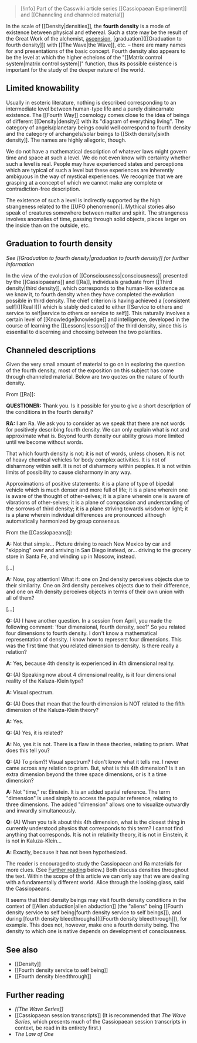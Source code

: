
> [!info] Part of the Casswiki article series [[Cassiopaean Experiment]] and [[Channeling and channeled material]]

In the scale of [[Density|densities]], the **fourth density** is a mode of existence between physical and ethereal. Such a state may be the result of the Great Work of the alchemist, [ascension]([[Ascension]]), [graduation]([[Graduation to fourth density]]) with [[The Wave|the Wave]], etc. – there are many names for and presentations of the basic concept. Fourth density also appears to be the level at which the higher echelons of the "[[Matrix control system|matrix control system]]" function, thus its possible existence is important for the study of the deeper nature of the world.

Limited knowability
-------------------

Usually in esoteric literature, nothing is described corresponding to an intermediate level between human-type life and a purely disincarnate existence. The [[Fourth Way]] cosmology comes close to the idea of beings of different [[Density|density]] with its "diagram of everything living". The category of angels/planetary beings could well correspond to fourth density and the category of archangels/solar beings to [[Sixth density|sixth density]]. The names are highly allegoric, though.

We do not have a mathematical description of whatever laws might govern time and space at such a level. We do not even know with certainty whether such a level is real. People may have experienced states and perceptions which are typical of such a level but these experiences are inherently ambiguous in the way of mystical experiences. We recognize that we are grasping at a concept of which we cannot make any complete or contradiction-free description.

The existence of such a level is indirectly supported by the high strangeness related to the [[UFO phenomenon]]. Mythical stories also speak of creatures somewhere between matter and spirit. The strangeness involves anomalies of time, passing through solid objects, places larger on the inside than on the outside, etc.

Graduation to fourth density
----------------------------

_See [[Graduation to fourth density|graduation to fourth density]] for further information_

In the view of the evolution of [[Consciousness|consciousness]] presented by the [[Cassiopaeans]] and [[Ra]], individuals graduate from [[Third density|third density]], which corresponds to the human-like existence as we know it, to fourth density when they have completed the evolution possible in third density. The chief criterion is having achieved a [consistent self]([[Real I]]) which is stably dedicated to either [[Service to others and service to self|service to others or service to self]]. This naturally involves a certain level of [[Knowledge|knowledge]] and intelligence, developed in the course of learning the [[Lessons|lessons]] of the third density, since this is essential to discerning and choosing between the two polarities.

Channeled descriptions
----------------------

Given the very small amount of material to go on in exploring the question of the fourth density, most of the exposition on this subject has come through channeled material. Below are two quotes on the nature of fourth density.

From [[Ra]]:

**QUESTIONER:** Thank you. Is it possible for you to give a short description of the conditions in the fourth density?

**RA:** I am Ra. We ask you to consider as we speak that there are not words for positively describing fourth density. We can only explain what is not and approximate what is. Beyond fourth density our ability grows more limited until we become without words.

That which fourth density is not: it is not of words, unless chosen. It is not of heavy chemical vehicles for body complex activities. It is not of disharmony within self. It is not of disharmony within peoples. It is not within limits of possibility to cause disharmony in any way.

Approximations of positive statements: it is a plane of type of bipedal vehicle which is much denser and more full of life; it is a plane wherein one is aware of the thought of other-selves; it is a plane wherein one is aware of vibrations of other-selves; it is a plane of compassion and understanding of the sorrows of third density; it is a plane striving towards wisdom or light; it is a plane wherein individual differences are pronounced although automatically harmonized by group consensus.

From the [[Cassiopaeans]]:

**A:** Not that simple... Picture driving to reach New Mexico by car and "skipping" over and arriving in San Diego instead, or... driving to the grocery store in Santa Fe, and winding up in Moscow, instead.

\[…\]

**A:** Now, pay attention! What if: one on 2nd density perceives objects due to their similarity. One on 3rd density perceives objects due to their difference, and one on 4th density perceives objects in terms of their own union with all of them?

\[…\]

**Q:** (A) I have another question. In a session from April, you made the following comment: 'four dimensional, fourth density, see?' So you related four dimensions to fourth density. I don't know a mathematical representation of density. I know how to represent four dimensions. This was the first time that you related dimension to density. Is there really a relation?

**A:** Yes, because 4th density is experienced in 4th dimensional reality.

**Q:** (A) Speaking now about 4 dimensional reality, is it four dimensional reality of the Kaluza-Klein type?

**A:** Visual spectrum.

**Q:** (A) Does that mean that the fourth dimension is NOT related to the fifth dimension of the Kaluza-Klein theory?

**A:** Yes.

**Q:** (A) Yes, it is related?

**A:** No, yes it is not. There is a flaw in these theories, relating to prism. What does this tell you?

**Q:** (A) To prism?! Visual spectrum? I don't know what it tells me. I never came across any relation to prism. But, what is this 4th dimension? Is it an extra dimension beyond the three space dimensions, or is it a time dimension?

**A:** Not "time," re: Einstein. It is an added spatial reference. The term "dimension" is used simply to access the popular reference, relating to three dimensions. The added "dimension" allows one to visualize outwardly and inwardly simultaneously.

**Q:** (A) When you talk about this 4th dimension, what is the closest thing in currently understood physics that corresponds to this term? I cannot find anything that corresponds. It is not in relativity theory, it is not in Einstein, it is not in Kaluza-Klein...

**A:** Exactly, because it has not been hypothesized.

The reader is encouraged to study the Cassiopaean and Ra materials for more clues. (See [Further reading](#Further_reading) below.) Both discuss densities throughout the text. Within the scope of this article we can only say that we are dealing with a fundamentally different world. Alice through the looking glass, said the Cassiopaeans.

It seems that third density beings may visit fourth density conditions in the context of [[Alien abduction|alien abduction]] (the "aliens" being [[Fourth density service to self being|fourth density service to self beings]]), and during [fourth density bleedthroughs]([[Fourth density bleedthrough]]), for example. This does not, however, make one a fourth density being. The density to which one is native depends on development of consciousness.

See also
--------

*   [[Density]]
*   [[Fourth density service to self being]]
*   [[Fourth density bleedthrough]]

Further reading
---------------

*   _[[The Wave Series]]_
*   [[Cassiopaean session transcripts]] (It is recommended that _The Wave Series_, which presents much of the Cassiopaean session transcripts in context, be read in its entirety first.)
*   _The Law of One_